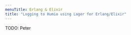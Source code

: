 ```yaml
---
menuTitle: Erlang & Elixir
title: "Logging to Humio using Lager for Erlang/Elixir"
---
```


TODO: Peter
